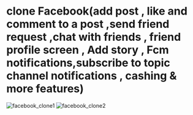 # clone Facebook(add post , like and comment to a post ,send friend request ,chat with friends , friend profile screen  , Add story , Fcm notifications,subscribe to topic channel notifications , cashing & more features)
![facebook_clone1](https://user-images.githubusercontent.com/78031951/170950704-f8fc7208-d35f-45e3-b589-ecf4487140f6.PNG)
![facebook_clone2](https://user-images.githubusercontent.com/78031951/170950713-97ee6ee3-d610-4ab9-a111-cfbaf6193b67.PNG)



